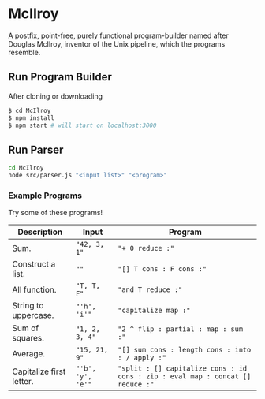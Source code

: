 # McIlroy
A postfix, point-free, purely functional program-builder named after Douglas McIlroy, inventor of the Unix pipeline, which the programs resemble.

## Run Program Builder
After cloning or downloading
```sh
$ cd McIlroy
$ npm install
$ npm start # will start on localhost:3000
```

## Run Parser
```sh
cd McIlroy
node src/parser.js "<input list>" "<program>"
```
### Example Programs
Try some of these programs!

Description                | Input            | Program            
---------------------------|------------------|--------------------
Sum.                       |`"42, 3, 1"`      |`"+ 0 reduce :"`   
Construct a list.          |`""`              |`"[] T cons : F cons :"`
All function.              |`"T, T, F"`       |`"and T reduce :"`
String to uppercase.       |`"'h', 'i'"`      |`"capitalize map :"`
Sum of squares.            |`"1, 2, 3, 4"`    |`"2 ^ flip : partial : map : sum :"`
Average.                   |`"15, 21, 9"`     |`"[] sum cons : length cons : into : / apply :"`
Capitalize first letter.   |`"'b', 'y', 'e'"` |`"split : [] capitalize cons : id cons : zip : eval map : concat [] reduce :"`
